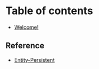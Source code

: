 # Table of contents

* [Welcome!](README.md)

## Reference

* [Entity-Persistent](reference/entity-persistent.md)
